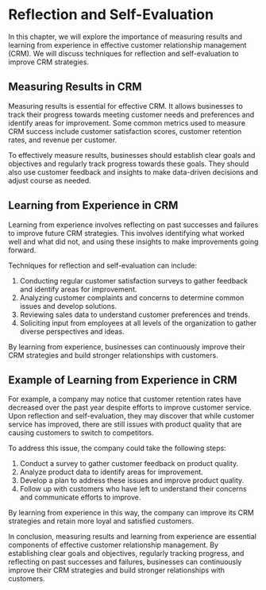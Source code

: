 Reflection and Self-Evaluation
=========================================================================================

In this chapter, we will explore the importance of measuring results and learning from experience in effective customer relationship management (CRM). We will discuss techniques for reflection and self-evaluation to improve CRM strategies.

Measuring Results in CRM
------------------------

Measuring results is essential for effective CRM. It allows businesses to track their progress towards meeting customer needs and preferences and identify areas for improvement. Some common metrics used to measure CRM success include customer satisfaction scores, customer retention rates, and revenue per customer.

To effectively measure results, businesses should establish clear goals and objectives and regularly track progress towards these goals. They should also use customer feedback and insights to make data-driven decisions and adjust course as needed.

Learning from Experience in CRM
-------------------------------

Learning from experience involves reflecting on past successes and failures to improve future CRM strategies. This involves identifying what worked well and what did not, and using these insights to make improvements going forward.

Techniques for reflection and self-evaluation can include:

1. Conducting regular customer satisfaction surveys to gather feedback and identify areas for improvement.
2. Analyzing customer complaints and concerns to determine common issues and develop solutions.
3. Reviewing sales data to understand customer preferences and trends.
4. Soliciting input from employees at all levels of the organization to gather diverse perspectives and ideas.

By learning from experience, businesses can continuously improve their CRM strategies and build stronger relationships with customers.

Example of Learning from Experience in CRM
------------------------------------------

For example, a company may notice that customer retention rates have decreased over the past year despite efforts to improve customer service. Upon reflection and self-evaluation, they may discover that while customer service has improved, there are still issues with product quality that are causing customers to switch to competitors.

To address this issue, the company could take the following steps:

1. Conduct a survey to gather customer feedback on product quality.
2. Analyze product data to identify areas for improvement.
3. Develop a plan to address these issues and improve product quality.
4. Follow up with customers who have left to understand their concerns and communicate efforts to improve.

By learning from experience in this way, the company can improve its CRM strategies and retain more loyal and satisfied customers.

In conclusion, measuring results and learning from experience are essential components of effective customer relationship management. By establishing clear goals and objectives, regularly tracking progress, and reflecting on past successes and failures, businesses can continuously improve their CRM strategies and build stronger relationships with customers.
